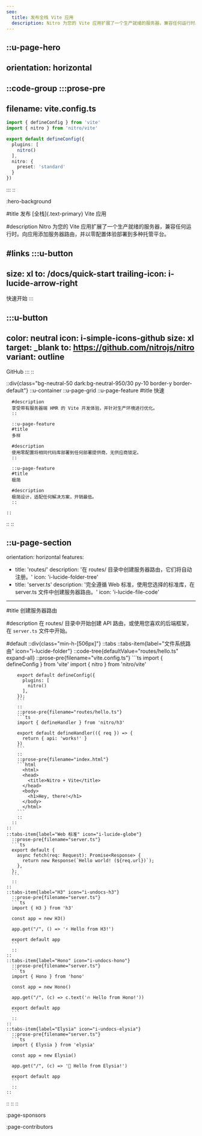 ```yaml
---
seo:
  title: 发布全栈 Vite 应用
  description: Nitro 为您的 Vite 应用扩展了一个生产就绪的服务器，兼容任何运行时。向应用添加服务器路由，并以零配置体验部署到多种托管平台。
---
```


::u-page-hero
---
orientation: horizontal
---
::code-group
  :::prose-pre
  ---
  filename: vite.config.ts
  ---
  ```ts
  import { defineConfig } from 'vite'
  import { nitro } from 'nitro/vite'

  export default defineConfig({
    plugins: [
      nitro()
    ],
    nitro: {
      preset: 'standard'
    }
  })
  ```
  :::
::

:hero-background

#title
发布 [全栈]{.text-primary} Vite 应用

#description
Nitro 为您的 Vite 应用扩展了一个生产就绪的服务器，兼容任何运行时。向应用添加服务器路由，并以零配置体验部署到多种托管平台。

#links
  :::u-button
  ---
  size: xl
  to: /docs/quick-start
  trailing-icon: i-lucide-arrow-right
  ---
  快速开始
  :::

  :::u-button
  ---
  color: neutral
  icon: i-simple-icons-github
  size: xl
  target: _blank
  to: https://github.com/nitrojs/nitro
  variant: outline
  ---
  GitHub
  :::
::

::div{class="bg-neutral-50 dark:bg-neutral-950/30 py-10 border-y border-default"}
  ::u-container
    ::u-page-grid
      ::u-page-feature
      #title
      快速

      #description
      享受带有服务器端 HMR 的 Vite 开发体验，并针对生产环境进行优化。
      ::

      ::u-page-feature
      #title
      多样

      #description
      使用零配置将相同代码库部署到任何部署提供商，无供应商锁定。
      ::

      ::u-page-feature
      #title
      极简

      #description
      极简设计，适配任何解决方案，开销最低。
      ::

    ::
  ::
::

::u-page-section
---
orientation: horizontal
features:
  - title: 'routes/'
    description: '在 routes/ 目录中创建服务器路由，它们将自动注册。'
    icon: 'i-lucide-folder-tree'
  - title: 'server.ts'
    description: '完全遵循 Web 标准，使用您选择的标准库，在 server.ts 文件中创建服务器路由。'
    icon: 'i-lucide-file-code'
---
#title
创建服务器路由

#description
在 routes/ 目录中开始创建 API 路由，或使用您喜欢的后端框架，在 `server.ts` 文件中开始。

#default
::div{class="min-h-[506px]"}
  ::tabs
    ::tabs-item{label="文件系统路由" icon="i-lucide-folder"}
      ::code-tree{defaultValue="routes/hello.ts" expand-all}
        ::prose-pre{filename="vite.config.ts"}
        ```ts
        import { defineConfig } from 'vite'
        import { nitro } from 'nitro/vite'

        export default defineConfig({
          plugins: [
            nitro()
          ],
        });
        ```
        ::
        ::prose-pre{filename="routes/hello.ts"}
        ```ts
        import { defineHandler } from 'nitro/h3'

        export default defineHandler(({ req }) => {
          return { api: 'works!' }
        })
        ```
        ::
        ::prose-pre{filename="index.html"}
        ```html
          <html>
          <head>
            <title>Nitro + Vite</title>
          </head>
          <body>
            <h1>Hey, there!</h1>
          </body>
          </html>
        ```
        ::
      ::
    ::
    ::tabs-item{label="Web 标准" icon="i-lucide-globe"}
      ::prose-pre{filename="server.ts"}
      ```ts
      export default {
        async fetch(req: Request): Promise<Response> {
          return new Response(`Hello world! (${req.url})`);
        },
      };
      ```
      ::
    ::
    ::tabs-item{label="H3" icon="i-undocs-h3"}
      ::prose-pre{filename="server.ts"}
      ```ts
      import { H3 } from 'h3'

      const app = new H3()

      app.get("/", () => '⚡️ Hello from H3!')

      export default app
      ```
      ::
    ::
    ::tabs-item{label="Hono" icon="i-undocs-hono"}
      ::prose-pre{filename="server.ts"}
      ```ts
      import { Hono } from 'hono'

      const app = new Hono()

      app.get("/", (c) => c.text('🔥 Hello from Hono!'))

      export default app
      ```
      ::
    ::
    ::tabs-item{label="Elysia" icon="i-undocs-elysia"}
      ::prose-pre{filename="server.ts"}
      ```ts
      import { Elysia } from 'elysia'

      const app = new Elysia()

      app.get("/", (c) => '🦊 Hello from Elysia!')

      export default app
      ```
      ::
    ::
  ::
::
::

:page-sponsors

:page-contributors